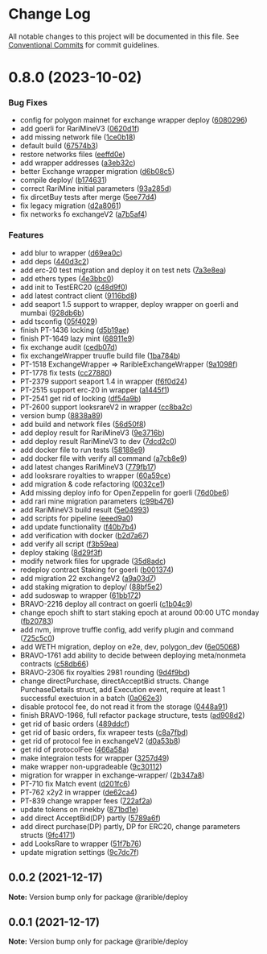 # Change Log

All notable changes to this project will be documented in this file.
See [Conventional Commits](https://conventionalcommits.org) for commit guidelines.

# 0.8.0 (2023-10-02)


### Bug Fixes

* config for polygon mainnet for exchange wrapper deploy ([6080296](https://github.com/rarible/protocol-contracts/commit/6080296eb0004096508d13ff419b81de8b802784))
* add goerli for RariMineV3 ([0620d1f](https://github.com/rarible/protocol-contracts/commit/0620d1fcb12746c921d410fd3fdbb9681134c7fe))
* add missing network file ([1ce0b18](https://github.com/rarible/protocol-contracts/commit/1ce0b187c693808c042b0c33274f556908625fe8))
* default build ([67574b3](https://github.com/rarible/protocol-contracts/commit/67574b3a71deffce5cd5345694bb759c44cd1e7c))
* restore networks files ([eeffd0e](https://github.com/rarible/protocol-contracts/commit/eeffd0e46d423ea7be17890243fdf583645c548c))
* add wrapper addresses ([a3eb32c](https://github.com/rarible/protocol-contracts/commit/a3eb32cdba4a2177bd4d6541921170ead58300ed))
* better Exchange wrapper migration ([d6b08c5](https://github.com/rarible/protocol-contracts/commit/d6b08c596006782178a0882ca74533fcef852cc7))
* compile deploy/ ([b174631](https://github.com/rarible/protocol-contracts/commit/b17463142ce636ff55f991ffe2289d99c343bb59))
* correct RariMine initial parameters ([93a285d](https://github.com/rarible/protocol-contracts/commit/93a285dce195d46d085b417ce5788fa257ee2668))
* fix dircetBuy tests after merge ([5ee77d4](https://github.com/rarible/protocol-contracts/commit/5ee77d484fddb53f01ad29fdb3bc1c8a05920e0c))
* fix legacy migration ([d2a8061](https://github.com/rarible/protocol-contracts/commit/d2a8061678b98622adbebea622dd321213cad395))
* fix networks fo exchangeV2 ([a7b5af4](https://github.com/rarible/protocol-contracts/commit/a7b5af4714f9502334652470a6a33d99e74233e7))


### Features

* add blur to wrapper ([d69ea0c](https://github.com/rarible/protocol-contracts/commit/d69ea0c3724b83aea28ea9a031dc0a40ecca6d38))
* add deps ([440d3c2](https://github.com/rarible/protocol-contracts/commit/440d3c23e6a0942084f2448eda1546693baefcab))
* add erc-20 test migration and deploy it on test nets ([7a3e8ea](https://github.com/rarible/protocol-contracts/commit/7a3e8eabd69c06834c60b98d83f3a7a15ed92643))
* add ethers types ([4e3bbc0](https://github.com/rarible/protocol-contracts/commit/4e3bbc01aab9d443d5f7875bf1b00c5a650a83b2))
* add init to TestERC20 ([c48d9f0](https://github.com/rarible/protocol-contracts/commit/c48d9f0dcaab50b24f1d12240e23b378d9627e45))
* add latest contract client ([9116bd8](https://github.com/rarible/protocol-contracts/commit/9116bd8f4b1a78575ccfbd38258e3348ada27ee3))
* add seaport 1.5 support to wrapper, deploy wrapper on goerli and mumbai ([928db6b](https://github.com/rarible/protocol-contracts/commit/928db6bfac5dae613b353d3c09593d58c9745f31))
* add tsconfig ([05f4029](https://github.com/rarible/protocol-contracts/commit/05f4029702bb98bc44dd82b03b8fbadd17ee5f58))
* finish PT-1436 locking ([d5b19ae](https://github.com/rarible/protocol-contracts/commit/d5b19ae16a91e99f7aa88c859d00ccf0e3976c10))
* finish PT-1649 lazy mint ([68911e9](https://github.com/rarible/protocol-contracts/commit/68911e97487b3e2149a6251eb41cb7843f1427ce))
* fix exchange audit ([cedb07d](https://github.com/rarible/protocol-contracts/commit/cedb07d69d4155cfe37171ae4672e893c7df218f))
* fix exchangeWrapper truufle build file ([1ba784b](https://github.com/rarible/protocol-contracts/commit/1ba784b64bb8016935daf188be3338634b575843))
* PT-1518 ExchangeWrapper => RaribleExchangeWrapper ([9a1098f](https://github.com/rarible/protocol-contracts/commit/9a1098fa988b3b478d7e58224ef13a3e3edbb016))
* PT-1778 fix tests ([cc27880](https://github.com/rarible/protocol-contracts/commit/cc2788065423517fbe834766d74dde4b30a77000))
* PT-2379 support seaport 1.4 in wrapper ([f6f0d24](https://github.com/rarible/protocol-contracts/commit/f6f0d2455b2157864200505a2c74670d064ff044))
* PT-2515 support erc-20 in wrapper ([a1445f1](https://github.com/rarible/protocol-contracts/commit/a1445f135d47986d534ee7d536cf33bd7b215008))
* PT-2541 get rid of locking ([df54a9b](https://github.com/rarible/protocol-contracts/commit/df54a9b32ed2cfd34e7dadfeacd0923ab1a24b5e))
* PT-2600 support looksrareV2 in wrapper ([cc8ba2c](https://github.com/rarible/protocol-contracts/commit/cc8ba2c8cf1eba17d4eaa6285fc6c4170035e865))
* version bump ([8838a89](https://github.com/rarible/protocol-contracts/commit/8838a89c10147325d4aa83aa9ef725fabae85041))
* add build and network files ([56d50f8](https://github.com/rarible/protocol-contracts/commit/56d50f80b68580a6e6004f81b3283a95d6bdb62b))
* add deploy result for RariMineV3 ([9e3716b](https://github.com/rarible/protocol-contracts/commit/9e3716b8a36933e3641031489b16dc8a20d14467))
* add deploy result RariMineV3 to dev ([7dcd2c0](https://github.com/rarible/protocol-contracts/commit/7dcd2c0561214826bb57c45751db7bc40856db12))
* add docker file to run tests ([58188e9](https://github.com/rarible/protocol-contracts/commit/58188e9a97d88f511bc19e7ad191587efafbab77))
* add docker file with verify all command ([a7cb8e9](https://github.com/rarible/protocol-contracts/commit/a7cb8e987472fe503c13365593d3cd185ee51ef2))
* add latest changes RariMineV3 ([779fb17](https://github.com/rarible/protocol-contracts/commit/779fb17c283b9e3e87609970e95abcac55d53954))
* add looksrare royalties to wrapper ([60a59ce](https://github.com/rarible/protocol-contracts/commit/60a59ce44821f8556d92c4cf97085bbe707e942a))
* add migration & code refactoring ([0032ce1](https://github.com/rarible/protocol-contracts/commit/0032ce15b53a13d9fdc86886752935eba16d2c0d))
* Add missing deploy info for OpenZeppelin for goerli ([76d0be6](https://github.com/rarible/protocol-contracts/commit/76d0be6aa9201ea6a2d136a85ddadb2803feac27))
* add rari mine migration parameters ([c99b476](https://github.com/rarible/protocol-contracts/commit/c99b4764d67cd180903e36bca4537cdfba9416cf))
* add RariMineV3 build result ([5e04993](https://github.com/rarible/protocol-contracts/commit/5e04993d12c01d8f0bd2bc155f51061a7e7ef416))
* add scripts for pipeline ([eeed9a0](https://github.com/rarible/protocol-contracts/commit/eeed9a09d98755a3c374407041473845af875a2c))
* add update functionality ([f40b7b4](https://github.com/rarible/protocol-contracts/commit/f40b7b4f6d2ebf46e1d75905ab4753ccf464b2c3))
* add verification with docker ([b2d7a67](https://github.com/rarible/protocol-contracts/commit/b2d7a67ce354045e114df6631ce7c69c46844831))
* add verify all script ([f3b59ea](https://github.com/rarible/protocol-contracts/commit/f3b59ea79319171c6cfc5aae4b9c41ef0b3e4c60))
* deploy staking ([8d29f3f](https://github.com/rarible/protocol-contracts/commit/8d29f3f73270b6c215ffc29a90050afee8210a93))
* modify network files for upgrade ([35d8adc](https://github.com/rarible/protocol-contracts/commit/35d8adc2aa375f640a723698bdcd5ddd80520a8c))
* redeploy contract Staking for goerli ([b001374](https://github.com/rarible/protocol-contracts/commit/b00137409770828aa0c55bffa94b06f864d1ba3a))
* add migration 22 exchangeV2 ([a9a03d7](https://github.com/rarible/protocol-contracts/commit/a9a03d7cd5ac1dac5f3ecd662a3af7ed774cb8e6))
* add staking migration to deploy/ ([88bf5e2](https://github.com/rarible/protocol-contracts/commit/88bf5e2b3c02af76b96dd48021b0aaa594a2e781))
* add sudoswap to wrapper ([61bb172](https://github.com/rarible/protocol-contracts/commit/61bb172bc63a65fc4eca42797c1526d9197f8064))
* BRAVO-2216 deploy all contract on goerli ([c1b04c9](https://github.com/rarible/protocol-contracts/commit/c1b04c9c3dfe403ad5be11d41e288394fa356c23))
* change epoch shift to start staking epoch at around 00:00 UTC monday ([fb20783](https://github.com/rarible/protocol-contracts/commit/fb207838923c7c42a207323e137112f35a79b238))
* add nvm, improve truffle config, add verify plugin and command ([725c5c0](https://github.com/rarible/protocol-contracts/commit/725c5c0273f71c07494d87d21195872f7165009c))
* add WETH migration, deploy on e2e, dev, polygon_dev ([6e05068](https://github.com/rarible/protocol-contracts/commit/6e05068a33d3251bbc6dbc2690bbbb5d58f04c75))
* BRAVO-1761 add ability to decide between deploying meta/nonmeta contracts ([c58db66](https://github.com/rarible/protocol-contracts/commit/c58db66fdae7779db2cfe7038e395985a8966cd6))
* BRAVO-2306 fix royalties 2981 rounding ([9d4f9bd](https://github.com/rarible/protocol-contracts/commit/9d4f9bdf30405cf9703a660664c57d2c9c6624bf))
* change directPurchase, directAcceptBid structs. Change PurchaseDetails struct, add Execution event, require at least 1 successful exectuion in a batch ([0a062e3](https://github.com/rarible/protocol-contracts/commit/0a062e3aa8232c99189a21aa4113b8ceb88957a7))
* disable protocol fee, do not read it from the storage ([0448a91](https://github.com/rarible/protocol-contracts/commit/0448a91634efaa2462bab64b2ea7b02e0041a982))
* finish BRAVO-1966, full refactor package structure, tests ([ad908d2](https://github.com/rarible/protocol-contracts/commit/ad908d24ead38e602835dcc31d7d8245a843286b))
* get rid of basic orders ([489ddcf](https://github.com/rarible/protocol-contracts/commit/489ddcf57a1e5b08448a8137b6013a6b1693e232))
* get rid of basic orders, fix wrapeer tests ([c8a7fbd](https://github.com/rarible/protocol-contracts/commit/c8a7fbd80affa229e2c0f1244a4b1d9b15da3914))
* get rid of protocol fee in exchangeV2 ([d0a53b8](https://github.com/rarible/protocol-contracts/commit/d0a53b8a38bf6d7022af1f8752a7525344176f4f))
* get rid of protocolFee ([466a58a](https://github.com/rarible/protocol-contracts/commit/466a58af20bffb3820fca7d1a730175814bba92c))
* make integraion tests for wrapper ([3257d49](https://github.com/rarible/protocol-contracts/commit/3257d498e57e48325fa123ddfd38c5c1f73fa718))
* make wrapper non-upgradeable ([9c30112](https://github.com/rarible/protocol-contracts/commit/9c301121392dfe573d18a560fe1fb9f2210d578c))
* migration for wrapper in exchange-wrapper/ ([2b347a8](https://github.com/rarible/protocol-contracts/commit/2b347a8c7199dee2005fe05b4936f1ffd32d79be))
* PT-710 fix Match event ([d201fc6](https://github.com/rarible/protocol-contracts/commit/d201fc67713ee56abe71e8fa175a2abc71bb83ae))
* PT-762 x2y2 in wrapper ([de62ca4](https://github.com/rarible/protocol-contracts/commit/de62ca4b9d2b59c366693c32a1ce5cb38567531c))
* PT-839 change wrapper fees ([722af2a](https://github.com/rarible/protocol-contracts/commit/722af2a5b102687f917bed9d8baa79931e0c49db))
* update tokens on rinekby ([871bd1e](https://github.com/rarible/protocol-contracts/commit/871bd1e75a72bb5768619f237097bef1d07ea3c9))
* add direct AcceptBid(DP) partly ([5789a6f](https://github.com/rarible/protocol-contracts/commit/5789a6fbb403cb62f991fb094abf2bd53c7a6aff))
* add direct purchase(DP) partly, DP for ERC20, change parameters structs ([9fc4171](https://github.com/rarible/protocol-contracts/commit/9fc41719bffa7af8360d433a22c5a2bc2569ca6b))
* add LooksRare to wrapper ([51f7b76](https://github.com/rarible/protocol-contracts/commit/51f7b7689435b40427aee2d535791cec9eba8111))
* update migration settings ([9c7dc7f](https://github.com/rarible/protocol-contracts/commit/9c7dc7fb4f6f74afd01009315ba9ad2cb603a7bf))





## 0.0.2 (2021-12-17)

**Note:** Version bump only for package @rarible/deploy





## 0.0.1 (2021-12-17)

**Note:** Version bump only for package @rarible/deploy
